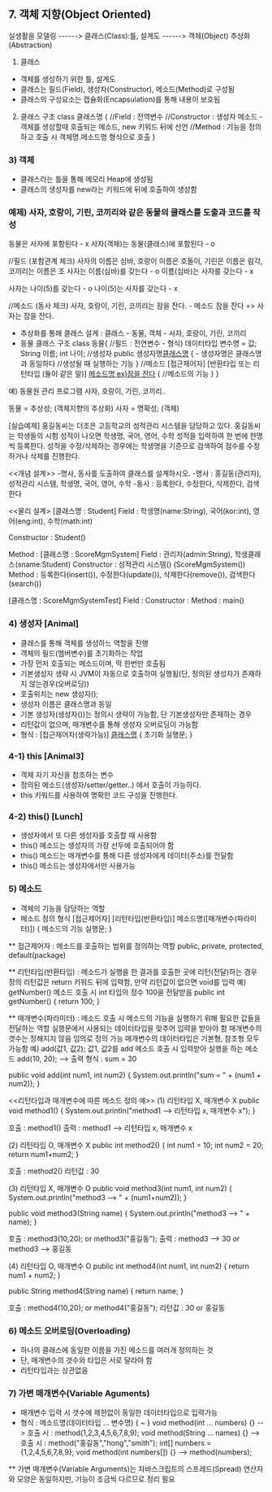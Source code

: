 ## 7. 객체 지향(Object Oriented)

실생활을 모델링 ------> 클래스(Class):틀, 설계도 ------> 객체(Object)
			 추상화(Abstraction)
			 
1) 클래스
- 객체를 생성하기 위한 틀, 설계도
- 클래스는 필드(Field), 생성자(Constructor), 메소드(Method)로 구성됨
- 클래스의 구성요소는 캡슐화(Encapsulation)를 통해 내용이 보호됨

2) 클래스 구조
class 클래스명 {
	//Field : 전역변수
	//Constructor : 생성자 메소드 - 객체를 생성할때 호출되는 메소드, new 키워드 뒤에 선언
	//Method : 기능을 정의하고 호출 시 객체명.메소드명 형식으로 호출
}

### 3) 객체
- 클래스라는 틀을 통해 메모리 Heap에 생성됨
- 클래스의 생성자를 new라는 키워드에 뒤에 호출하여 생성함

### 예제) 사자, 호랑이, 기린, 코끼리와 같은 동물의 클래스를 도출과 코드를 작성
동물은 사자에 포함된다 - x
사자(객체)는 동물(클래스)에 포함된다 - o

//필드 (포함관계 체크)
사자의 이름은 심바, 호랑이 이름은 호돌이, 기린은 이름은 람각, 코끼리는 이름은 조
사자는 이름(심바)를 갖는다 - o
이름(심바)는 사자를 갖는다 - x

사자는 나이(5)를 갖는다 - o
나이(5)는 사자를 갖는다 - x

//메소드 (동사 체크)
사자, 호랑이, 기린, 코끼리는 잠을 잔다. - 메소드
잠을 잔다 => 사자는 잠을 잔다.

- 추상화를 통해 클래스 설계 : 클래스 - 동물, 객체 - 사자, 호랑이, 기린, 코끼리
- 동물 클래스 구조
class 동물{
	//필드 : 전연변수 - 형식) 데이터타입 변수명 = 값;
	String 이름;
	int 나이;
	//생성자
	public 생성자명[클래스명]() { - 생성자명은 클래스명과 동일하다
		//생성될 때 실행하는 기능
	}
	//메소드 
	[접근제어자] [반환타입 또는 리턴타입 (둘이 같은 말)] [메소드명 ex)잠을 잔다]() {
		//메소드의 기능
	}
}


예) 동물원 관리 프로그램
사자, 호랑이, 기린, 코끼리..

동물 = 추상성; (객체지향의 추상화)
사자 = 명확성; (객체)

[실습예제]
홍길동씨는 더조은 고등학교의 성적관리 시스템을 담당하고 있다. 홍길동씨는 학생들의 시험 성적이 나오면 학생명, 국어, 영어, 수학 성적을 입력하여 한 번에 한명씩 등록한다.
성적을 수정/삭제하는 경우에는 학생명을 기준으로 검색하여 점수를 수정하거나 삭제를 진행한다.

<<개념 설계>>
-명사, 동사를 도출하여 클래스를 설계하시오.
-명사 : 홍길동(관리자), 성적관리 시스템, 학생명, 국어, 영어, 수학
-동사 : 등록한다, 수정한다, 삭제한다, 검색한다

<<물리 설계>
[클래스명 : Student]
Field : 학생명(name:String), 국어(kor:int), 영어(eng:int), 수학(math:int)

Constructor : Student()

Method : 
[클래스명 : ScoreMgmSystem]
Field : 관리자(admin:String), 학생클래스(sname:Student)
Constructor : 성적관리 시스템() (ScoreMgmSystem())
Method : 등록한다(insert()), 수정한다(update()), 삭제한다(remove()), 검색한다(search())

[클래스명 : ScoreMgmSystemTest]
Field :
Constructor :
Method : main()


### 4) 생성자 [Animal]
- 클래스를 통해 객체를 생성하느 역할을 진행
- 객체의 필드(멤버변수)를 초기화하는 작업
- 가장 먼저 호출되는 메소드이며, 딱 한번만 호출됨
- 기본생성자 생략 시 JVM이 자동으로 호출하여 실행됨(단, 정의된 생성자가 존재하지 않는경우(오버로딩))
- 호출위치는 new 생성자();
- 생성자 이름은 클래스명과 동일
- 기본 생성자(생성자())는 정의시 생략이 가능함, 단 기본생성자만 존재하는 경우
- 리턴값이 없으며, 매개변수를 통해 생성자 오버로딩이 가능함
- 형식 : [접근제어자(생략가능)] [클래스명](매개변수...) { 초기화 실행문; }

### 4-1) this [Animal3]
- 객체 자기 자신을 참조하는 변수
- 정의된 메소드(생성자/setter/getter..) 에서 호출이 가능하다.
- this 키워드를 사용하여 명확한 코드 구성을 진행한다.

### 4-2) this() [Lunch]
- 생성자에서 또 다른 생성자를 호출할 때 사용함
- this() 메소드는 생성자의 가장 선두에 호출되어야 함
- this() 메소드는 매개변수를 통해 다른 생성자에게 데이터(주소)를 전달함 
- this() 메소드는 생성자에서만 사용가능

### 5) 메소드
- 객체의 기능을 담당하는 역할
- 메소드 정의 형식
[접근제어자] [리턴타입(반환타입)] 메소드명([매개변수(파라미터)]) {
	메소드의 기능 실행문;
}

** 접근제어자 : 메소드를 호출하는 범위를 정의하는 역할
   public, private, protected, default(package)
   
** 리턴타입(반환타입) : 메소드가 실행을 한 결과를 호출한 곳에 리턴(전달)하는 경우 정의
   리턴값은 return 키워드 뒤에 입력함, 만약 리턴값이 없으면 void를 입력
   예) getNumber() 메소드 호출 시 int 타입의 정수 100을 전달받음
   public int getNumber() {
   		return 100;
   }

** 매개변수(파라미터) : 메소드 호출 시 메소드의 기능을 실행하기 위해 필요한 값들을 전달하는 역할
	실행문에서 사용되는 데이터타입을 맞추어 입력을 받아야 함
	매개변수의 갯수는 정해지지 않음 임의로 정의 가능
	매개변수의 데이터타입은 기본형, 참조형 모두 가능함
	예) add(값1, 값2); 값1, 값2를 add 메소드 호출 시 입력받아 실행을 하는 메소드 
	add(10, 20); --> 출력 형식 : sum = 30	
	
public void add(int num1, int num2) {
		System.out.println("sum = " + (num1 + num2));
}

<<리턴타입과 매개변수에 따른 메소드 정의 예>>
(1) 리턴타입 X, 매개변수 X
public void method1() {
	System.out.println("method1 --> 리턴타입 x, 매개변수 x");
}

호출 : method1()
출력 : method1 --> 리턴타입 x, 매개변수 x

(2) 리턴타입 O, 매개변수 X
public int method2() {
	int num1 = 10;
	int num2 = 20;
	return num1+num2;
}

호출 : method2()
리턴값 : 30

(3) 리턴타입 X, 매개변수 O
public void method3(int num1, int num2) {
	System.out.println("method3 --> " + (num1+num2));
}

public void method3(String name) {
	System.out.println("method3 --> " + name);
}

호출 : method3(10,20); or method3("홍길동");
출력 : method3 --> 30 or method3 --> 홍길동

(4) 리턴타입 O, 매개변수 O
public int method4(int num1, int num2) {
	return num1 + num2;
}

public String method4(String name) {
	return name;
}

호출 : method4(10,20); or method4("홍길동");
리턴값 : 30 or 홍길동

### 6) 메소드 오버로딩(Overloading)
- 하나의 클래스에 동일한 이름을 가진 메소드를 여러개 정의하는 것
- 단, 매개변수의 갯수와 타입은 서로 달라야 함
- 리턴타입과는 상관없음

### 7) 가변 매개변수(Variable Aguments)
- 매개변수 입력 시 갯수에 제한없이 동일한 데이터타입으로 입력가능
- 형식 : 메소드명(데이터타입 ... 변수명) { ~ }
	void method(int ... numbers) {} --> 호출 시 : method(1,2,3,4,5,6,7,8,9);
	void method(String ... names) {} --> 호출 시 : method("홍길동","hong","smith");
	int[] numbers = {1,2,4,5,6,7,8,9};
	void method(int numbers[]) {} --> method(numbers);

** 가변 매개변수(Variable Arguments)는 자바스크립트의 스프레드(Spread) 연산자와 모양은 동일하지만,
   기능이 조금씩 다르므로 정리 필요
